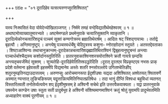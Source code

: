 +++
title = "०१ दूरादिहेव यत्सत्यरुणप्सुरशिश्वितत्"

+++

यस्य निःश्वसितं वेदा योवेदेभ्योखिलञ्जगत् । निर्ममे तमहं वन्देविद्यातीर्थमहेश्वरम् ॥ १ ॥अथाष्टमोव्याख्यातुमारभ्यते । अष्टमेमण्डले प्रथमेनुवाके चत्वारिसूक्तानि व्याकृतानि । दूरादित्येकोनचत्वारिंशदृचं पञ्चमं सूक्तं कण्वगोत्रस्य ब्रह्मातिथेरार्षम् । आदितः षट् त्रिंशद्गायत्र्यः । ततोद्वे बृहत्यौ । अन्तिमानुष्टुप् । अन्त्येषु पञ्चस्वर्धर्चेषु चेदिपुत्रस्य कशुना- म्नोराज्ञोदानं स्तूयते । अतस्तद्देवताकाः । शिष्टाआश्विन्यः तथाचानुक्रान्तम्-दूरादेकान्नचत्वारिंशद्ब्र्ह्मातिथिराश्विनं द्विबृहत्यनुष्टुबन्तं अन्त्याः पञ्चार्धर्चाश्चैद्यस्य कशोर्दानस्तुतिरिति । प्रातरनुवाकाश्विनशस्त्रयोराश्विने क्रतौ गायत्रे छन्दसि अन्त्यतृचवर्जमिदं सूक्तम् । सूत्र्यतेहि-दूरादिहेवेतितिस्रउद्धरेदिति ।दूरात् दूरतएव विप्रकृष्टएव नभसः प्राक् प्रदेशे वर्तमाना इहेवसती इहसमीपे विद्यमानेव अस्तेः शतरि श्नसोरल्लोपे उगितश्चेतिङीप् शतुरनुमइतिनद्याउदात्तत्वम् । अरुणप्सुः आरोचमानरूपा ईदृशीउषाः यद्यदा अशिश्वितत् अश्वेतयत् श्वितावर्णे अस्मात् ण्यन्तात् लुङिचङिरूपम् यद्वृत्तान्नित्यमितिनिघातप्रतिषेधः । तदा भानुं दीप्तिं विश्वधा बहुविधां व्यतनत् विस्तारितवती तनोतेर्व्यत्ययेन शप् ईदृशीमुषसम् हे अश्विनौ सचेथे इति उत्तरयैकवाक्यता । यद्वा प्रातरनुवाके उषस्येन काण्डेन उषाः स्तुता सती प्रादुर्बभूव हे अश्विनौ संशिष्यमाणमाश्विनं क्रतुं श्रोतुं युवामपि प्रादुर्भवतमिति अध्याहारेण वाक्यं पूरणीयम् ॥ १ ॥